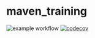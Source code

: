 # maven_training
![example workflow](https://github.com/JakenPon/maven_training/actions/workflows/build.yml/badge.svg)
[![codecov](https://codecov.io/gh/JakenPon/maven_training/branch/main/graph/badge.svg)](https://codecov.io/gh/JakenPon/maven_training)